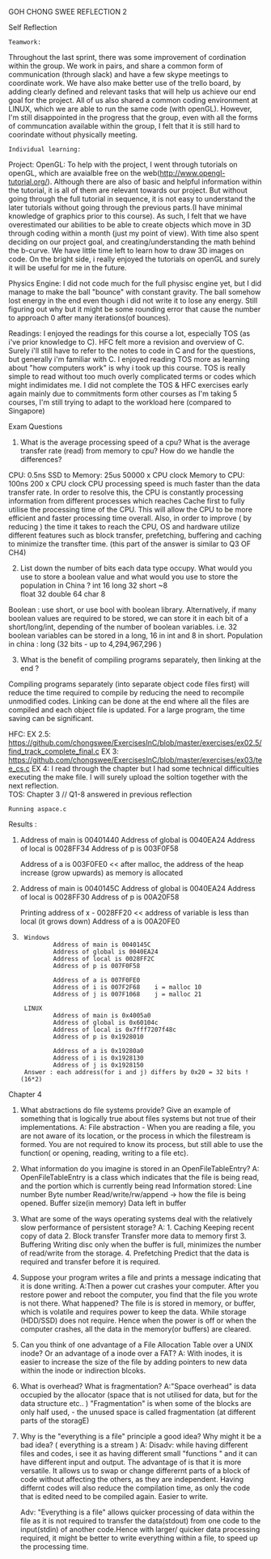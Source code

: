 GOH CHONG SWEE
REFLECTION 2 

Self Reflection

	Teamwork:
Throughout the last sprint, there was some improvement of cordination within the group. We work
in pairs, and share a common form of communication (through slack) and have a few skype meetings to 
coordinate work. We have also make better use of the trello board, by adding clearly defined and relevant
tasks that will help us achieve our end goal for the project. All of us also shared a common coding environment 
at LINUX, which we are able to run the same code (with openGL). However, I'm still disappointed in the progress
that the group, even with all the forms of communcation available within the group, I felt that it is still hard to
coorindate without physically meeting.

	Individual learning:
Project:
	OpenGL:
		To help with the project, I went through tutorials on openGL, which are avaialble free on the web(http://www.opengl-tutorial.org/).  Although there are also of basic and helpful information within the tutorial, it is all of them are relevant towards our project. But without going through the full tutorial in sequence, it is not easy to understand the later tutorials without going through the previous parts.(I have minimal knowledge of graphics prior to this course). As such, I felt that we have overestimated our abilities to be able to create objects which move in 3D through coding within a month (just my point of view). With time also spent deciding on our project goal, and creating/understanding the math behind the b-curve. We have little time left to learn how to draw 3D images on code. On the bright side, i really enjoyed the tutorials on openGL and surely it will be useful for me in the future.
		
Physics Engine:
		I did not code much for the full physisc engine yet, but I did manage to make the ball "bounce" with constant gravity. The ball somehow lost energy in the end even though i did not write it to lose any energy. Still figuring out why but it might be some rounding error that cause the number to approach 0 after many iterations(of bounces).
	
Readings:
	I enjoyed the readings for this course a lot, especially TOS (as i've prior knowledge to C). HFC felt more a revision and overview of C. Surely i'll still have to refer to the notes to code in C and for the questions, but generally i'm familiar with C. I enjoyed reading TOS more as learning about "how computers work" is why i took up this course. TOS is really simple to read without too much overly complicated terms or codes which might indimidates me. I did not complete the TOS & HFC exercises early again mainly due to commitments form other courses as I'm taking 5 courses, I'm still trying to adapt to the workload here (compared to Singapore)

Exam Questions 
1.	 What is the average processing speed of a cpu? What is the average transfer rate (read) from memory to cpu? How do we handle the differences?

CPU:				0.5ns
SSD to Memory:	 	25us	50000 x CPU clock 
Memory to CPU:		100ns 	200 x CPU clock
CPU processing speed is much faster than the data transfer rate. In order to resolve this, the CPU is constantly processing information from different processes which reaches 
Cache first to fully utilise the processing time of the CPU. This will allow the CPU to be more efficient and faster processing time overall. 
Also, in order to improve ( by reducing ) the time it takes to reach the CPU, OS and hardware utilize different features such as block transfer, prefetching, buffering and caching 
to minimize the transfter time. (this part of the answer is similar to Q3 OF CH4)

2. 	List down the number of bits each data type occupy. 
	What would you use to store a boolean value and what would you use to store the population in China ?
int 	16
long 	32
short	~8  
float	32
double 	64
char 	8 

Boolean : 	use short, or use bool with boolean library. 
			Alternatively, if many boolean values are required to be stored, we can store it in each bit of a short/long/int, depending of the number of boolean variables.
			i.e. 32 boolean variables can be stored in a long, 16 in int and 8 in short. 
Population in china : long (32 bits - up to 4,294,967,296 )

3. 	What is the benefit of compiling programs separately, then linking at the end ?
	
Compiling programs separately (into separate object code files first) will reduce the time required	to compile by reducing the need to recompile unmodified codes. 
Linking can be done at the end where all the files are compiled and each object file is updated. For a large program, the time saving can be significant. 


HFC: 
	EX 2.5: https://github.com/chongswee/ExercisesInC/blob/master/exercises/ex02.5/find_track_complete_final.c
	EX 3: https://github.com/chongswee/ExercisesInC/blob/master/exercises/ex03/tee_cs.c
	EX 4: I read through the chapter but I had some technical difficulties executing the make file. I will surely upload the 		soltion together with the next reflection.  
TOS:
Chapter 3
// Q1-8 answered in previous reflection
	
	Running aspace.c  
Results :
1.	Address of main is 00401440
	Address of global is 0040EA24
	Address of local is 0028FF34
	Address of p is 003F0F58   
	
	Address of a is 003F0FE0  << after malloc, the address of the heap increase (grow upwards) as memory is allocated 

2. 	Address of main is 0040145C
	Address of global is 0040EA24
	Address of local is 0028FF30
	Address of p is 00A20F58

	Printing address of x - 0028FF20 << address of variable is less than local (it grows down)
	Address of a is 00A20FE0
	
3. 
		Windows 
				Address of main is 0040145C
				Address of global is 0040EA24
				Address of local is 0028FF2C
				Address of p is 007F0F58

				Address of a is 007F0FE0
				Address of i is 007F2F68 	i = malloc 10
				Address of j is 007F1068	j = malloc 21 

		LINUX 
				Address of main is 0x4005a0
				Address of global is 0x60104c
				Address of local is 0x7fff7207f48c
				Address of p is 0x1928010

				Address of a is 0x19280a0
				Address of i is 0x1928130
				Address of j is 0x1928150
		Answer : each address(for i and j) differs by 0x20 = 32 bits ! (16*2)
				
				
Chapter 4

1) What abstractions do file systems provide? Give an example of something that is logically 
	true about files systems but not true of their implementations.
	A: File abstraction - 	When you are reading a file, you are not aware of its location, or the process in which the filestream is formed.
			You are not required to know its process, but still able to use the function( or opening, reading, writing to a file etc).
	
2) What information do you imagine is stored in an OpenFileTableEntry?
	A:	OpenFileTableEntry is a class which indicates that the file is being read, and the portion which is currently being read
		Information stored:
			Line number 
			Byte number
			Read/write/rw/append -> how the file is being opened. 
			Buffer size(in memory) 
			Data left in buffer 

3) What are some of the ways operating systems deal with the relatively slow performance of persistent storage?
	A:	1. Caching 
			Keeping recent copy of data
		2. Block transfer
			Transfer more data to memory first
		3. Buffering
			Writing disc only when the buffer is full, minimizes the number of read/write from the storage.
		4. Prefetching
			Predict that the data is required and transfer before it is required.  

4) Suppose your program writes a file and prints a message indicating that it is done writing.
	A:Then a power cut crashes your computer. After you restore power and reboot the computer, you find that the file you wrote is not there. What happened? The file is is stored in memory, or buffer, which is volatile and requires power to keep the data. While storage (HDD/SSD) does not require. Hence when the power is off or when the computer crashes, all the data in the memory(or buffers) are cleared. 


5) Can you think of one advantage of a File Allocation Table over a UNIX inode? Or an advantage of a inode over a FAT?
	A: With inodes, it is easier to increase the size of the file by adding pointers to new data within the inode or indirection blcoks. 

		
6) What is overhead? What is fragmentation?
	A:"Space overhead" is data occupied by the allocator (space that is not utilised for data, but for the data structure etc.. ) 
	"Fragmentation" is when some of the blocks are only half used, - the unused space is called fragmentation (at different parts of the storagE) 

7) Why is the "everything is a file" principle a good idea? Why might it be a bad idea? ( everything is a stream )
	A: Disadv: while having different files and codes, i see it as having different small "functions " and it can have different input and output. The advantage of is that it is more versatile. It allows us to swap or change differernt parts of a block of code without affecting the others, as they are independent. Having differnt codes will also reduce the compilation time, as only the code that is edited need to be compiled again. Easier to write. 

	Adv: "Everything is a file" allows quicker processing of data within the file as it is not required to transfer the data(stdout) from one code to the input(stdin) of another code.Hence with larger/ quicker data processing required, it might be better to write everything within a file, to speed up the processing time.  
